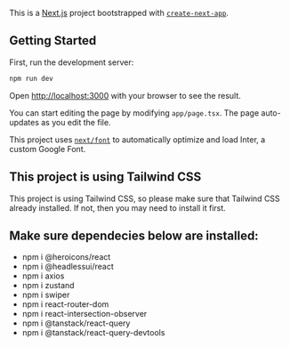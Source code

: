 This is a [Next.js](https://nextjs.org/) project bootstrapped with [`create-next-app`](https://github.com/vercel/next.js/tree/canary/packages/create-next-app).

## Getting Started

First, run the development server:

```bash
npm run dev
```

Open [http://localhost:3000](http://localhost:3000) with your browser to see the result.

You can start editing the page by modifying `app/page.tsx`. The page auto-updates as you edit the file.

This project uses [`next/font`](https://nextjs.org/docs/basic-features/font-optimization) to automatically optimize and load Inter, a custom Google Font.

## This project is using Tailwind CSS
This project is using Tailwind CSS, so please make sure that Tailwind CSS already installed. If not, then you may need to install it first.

## Make sure dependecies below are installed:
- npm i @heroicons/react
- npm i @headlessui/react
- npm i axios
- npm i zustand
- npm i swiper
- npm i react-router-dom
- npm i react-intersection-observer
- npm i @tanstack/react-query
- npm i @tanstack/react-query-devtools
